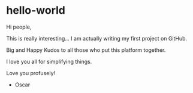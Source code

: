 # hello-world

Hi people,

This is really interesting... I am actually writing my first project on GitHub.

Big and Happy Kudos to all those who put this platform together.

I love you all for simplifying things.

Love you profusely!

* Oscar
